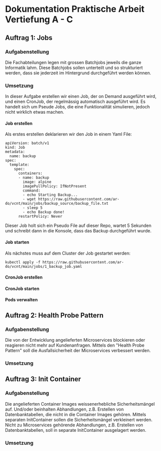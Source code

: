 # Dokumentation Praktische Arbeit Vertiefung A - C

## Auftrag 1: Jobs

### Aufgabenstellung

Die Fachabteilungen legen mit grossen Batchjobs jeweils die ganze Informatik lahm. Diese Batchjobs sollen unterteilt und so strukturiert werden, dass sie jederzeit im Hintergrund durchgeführt werden können.

### Umsetzung

In dieser Aufgabe erstellen wir einen Job, der on Demand ausgeführt wird, und einen CronJob, der regelmässig automatisch ausgeführt wird. Es handelt sich um Pseude Jobs, die eine Funktionalität simulieren, jedoch nicht wirklich etwas machen.

#### Job erstellen

Als erstes erstellen deklarieren wir den Job in einem Yaml File:

```
apiVersion: batch/v1
kind: Job
metadata:
  name: backup
spec:
  template:
    spec:
      containers:
      - name: backup
        image: alpine
        imagePullPolicy: IfNotPresent
        command: 
        - echo Starting Backup...
        - wget https://raw.githubusercontent.com/ar-do/vcnt/main/jobs/backup_source/backup_file.txt
        - sleep 5
        - echo Backup done!
      restartPolicy: Never
```

Dieser Job holt sich ein Pseudo File auf dieser Repo, wartet 5 Sekunden und schreibt dann in die Konsole, dass das Backup durchgeführt wurde.

#### Job starten

Als nächstes muss auf dem Cluster der Job gestartet werden:
```
kubectl apply -f https://raw.githubusercontent.com/ar-do/vcnt/main/jobs/1_backup_job.yaml
```

#### CronJob erstellen

#### CronJob starten

#### Pods verwalten

## Auftrag 2: Health Probe Pattern

### Aufgabenstellung

Die von der Entwicklung angelieferten Microservices blockieren oder reagieren nicht mehr auf Kundenanfragen. Mittels den "Health Probe Pattern" soll die Ausfallsicherheit der Microservices verbessert werden.

### Umsetzung

## Auftrag 3: Init Container

### Aufgabenstellung

Die angelieferten Container Images weissenerhebliche Sicherheitsmängel auf. Und/oder beinhalten Abhandlungen, z.B. Erstellen von Datenbanktabellen, die nicht in die Container Images gehören. Mittels separaten InitContainer sollen die Sicherheitsmängel verkleinert werden. Nicht zu Microservices gehörende Abhandlungen, z.B. Erstellen von Datenbanktabellen, soll in separate InitContainer ausgelagert werden.

### Umsetzung
